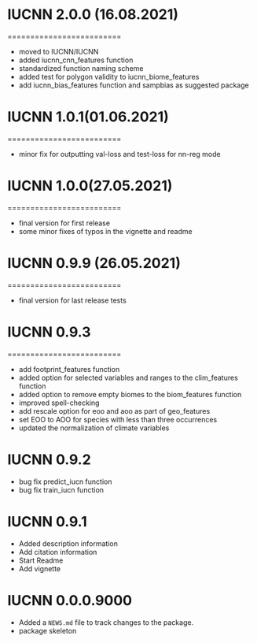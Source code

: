 # IUCNN 2.0.0 (16.08.2021)
=========================
* moved to IUCNN/IUCNN
* added iucnn_cnn_features function
* standardized function naming scheme
* added test for polygon validity to iucnn_biome_features
* add iucnn_bias_features function and sampbias as suggested package

# IUCNN 1.0.1(01.06.2021)
=========================
* minor fix for outputting val-loss and test-loss for nn-reg mode

# IUCNN 1.0.0(27.05.2021)
=========================
* final version for first release
* some minor fixes of typos in the vignette and readme

# IUCNN 0.9.9 (26.05.2021)
=========================
* final version for last release tests

# IUCNN 0.9.3
=========================

* add footprint_features function
* added option for selected variables and ranges to the clim_features function
* added option to remove empty biomes to the biom_features function
* improved spell-checking
* add rescale option for eoo and aoo as part of geo_features
* set EOO to AOO for species with less than three occurrences
* updated the normalization of climate variables

# IUCNN 0.9.2

* bug fix predict_iucn function
* bug fix train_iucn function

# IUCNN 0.9.1

* Added description information
* Add citation information
* Start Readme
* Add vignette

# IUCNN 0.0.0.9000

* Added a `NEWS.md` file to track changes to the package.
* package skeleton
